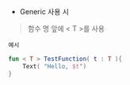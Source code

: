 *  Generic 사용 시

> 함수 명 앞에 < T >를 사용 

	예시 
```kotlin
fun < T > TestFunction( t : T ){ 
	Text( "Hello, $t")
}
```